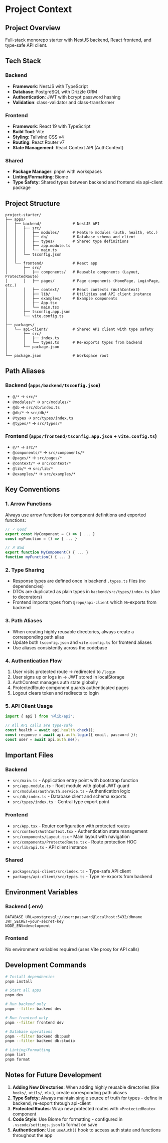 # Project Context

## Project Overview
Full-stack monorepo starter with NestJS backend, React frontend, and type-safe API client.

## Tech Stack

### Backend
- **Framework**: NestJS with TypeScript
- **Database**: PostgreSQL with Drizzle ORM
- **Authentication**: JWT with bcrypt password hashing
- **Validation**: class-validator and class-transformer

### Frontend
- **Framework**: React 19 with TypeScript
- **Build Tool**: Vite
- **Styling**: Tailwind CSS v4
- **Routing**: React Router v7
- **State Management**: React Context API (AuthContext)

### Shared
- **Package Manager**: pnpm with workspaces
- **Linting/Formatting**: Biome
- **Type Safety**: Shared types between backend and frontend via api-client package

## Project Structure

```
project-starter/
├── apps/
│   ├── backend/              # NestJS API
│   │   ├── src/
│   │   │   ├── modules/      # Feature modules (auth, health, etc.)
│   │   │   ├── db/           # Database schema and client
│   │   │   ├── types/        # Shared type definitions
│   │   │   ├── app.module.ts
│   │   │   └── main.ts
│   │   └── tsconfig.json
│   │
│   └── frontend/             # React app
│       ├── src/
│       │   ├── components/   # Reusable components (Layout, ProtectedRoute)
│       │   ├── pages/        # Page components (HomePage, LoginPage, etc.)
│       │   ├── context/      # React contexts (AuthContext)
│       │   ├── lib/          # Utilities and API client instance
│       │   ├── examples/     # Example components
│       │   ├── App.tsx
│       │   └── main.tsx
│       ├── tsconfig.app.json
│       └── vite.config.ts
│
├── packages/
│   └── api-client/           # Shared API client with type safety
│       ├── src/
│       │   ├── index.ts
│       │   └── types.ts      # Re-exports types from backend
│       └── package.json
│
└── package.json              # Workspace root
```

## Path Aliases

### Backend (`apps/backend/tsconfig.json`)
- `@/*` → `src/*`
- `@modules/*` → `src/modules/*`
- `@db` → `src/db/index.ts`
- `@db/*` → `src/db/*`
- `@types` → `src/types/index.ts`
- `@types/*` → `src/types/*`

### Frontend (`apps/frontend/tsconfig.app.json` + `vite.config.ts`)
- `@/*` → `src/*`
- `@components/*` → `src/components/*`
- `@pages/*` → `src/pages/*`
- `@context/*` → `src/context/*`
- `@lib/*` → `src/lib/*`
- `@examples/*` → `src/examples/*`

## Key Conventions

### 1. Arrow Functions
Always use arrow functions for component definitions and exported functions:
```typescript
// ✓ Good
export const MyComponent = () => { ... }
const myFunction = () => { ... }

// ✗ Bad
export function MyComponent() { ... }
function myFunction() { ... }
```

### 2. Type Sharing
- Response types are defined once in backend `.types.ts` files (no dependencies)
- DTOs are duplicated as plain types in `backend/src/types/index.ts` (due to decorators)
- Frontend imports types from `@repo/api-client` which re-exports from backend

### 3. Path Aliases
- When creating highly reusable directories, always create a corresponding path alias
- Update both `tsconfig.json` and `vite.config.ts` for frontend aliases
- Use aliases consistently across the codebase

### 4. Authentication Flow
1. User visits protected route → redirected to `/login`
2. User signs up or logs in → JWT stored in localStorage
3. AuthContext manages auth state globally
4. ProtectedRoute component guards authenticated pages
5. Logout clears token and redirects to login

### 5. API Client Usage
```typescript
import { api } from '@lib/api';

// All API calls are type-safe
const health = await api.health.check();
const response = await api.auth.login({ email, password });
const user = await api.auth.me();
```

## Important Files

### Backend
- `src/main.ts` - Application entry point with bootstrap function
- `src/app.module.ts` - Root module with global JWT guard
- `src/modules/auth/auth.service.ts` - Authentication logic
- `src/db/index.ts` - Database client and schema exports
- `src/types/index.ts` - Central type export point

### Frontend
- `src/App.tsx` - Router configuration with protected routes
- `src/context/AuthContext.tsx` - Authentication state management
- `src/components/Layout.tsx` - Main layout with navigation
- `src/components/ProtectedRoute.tsx` - Route protection HOC
- `src/lib/api.ts` - API client instance

### Shared
- `packages/api-client/src/index.ts` - Type-safe API client
- `packages/api-client/src/types.ts` - Type re-exports from backend

## Environment Variables

### Backend (.env)
```
DATABASE_URL=postgresql://user:password@localhost:5432/dbname
JWT_SECRET=your-secret-key
NODE_ENV=development
```

### Frontend
No environment variables required (uses Vite proxy for API calls)

## Development Commands

```bash
# Install dependencies
pnpm install

# Start all apps
pnpm dev

# Run backend only
pnpm --filter backend dev

# Run frontend only
pnpm --filter frontend dev

# Database operations
pnpm --filter backend db:push
pnpm --filter backend db:studio

# Linting/Formatting
pnpm lint
pnpm format
```

## Notes for Future Development

1. **Adding New Directories**: When adding highly reusable directories (like `hooks/`, `utils/`, etc.), create corresponding path aliases
2. **Type Safety**: Always maintain single source of truth for types - define in backend, re-export through api-client
3. **Protected Routes**: Wrap new protected routes with `<ProtectedRoute>` component
4. **Code Style**: Use Biome for formatting - configured in `.vscode/settings.json` to format on save
5. **Authentication**: Use `useAuth()` hook to access auth state and functions throughout the app
